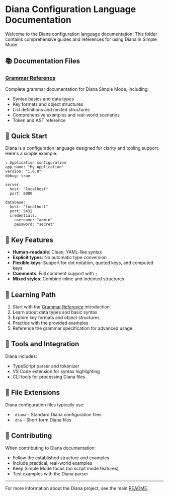 # Diana Configuration Language Documentation

Welcome to the Diana configuration language documentation! This folder contains comprehensive guides and references for using Diana in Simple Mode.

## 📚 Documentation Files

### [Grammar Reference](./grammar.md)
Complete grammar documentation for Diana Simple Mode, including:
- Syntax basics and data types
- Key formats and object structures
- List definitions and nested structures
- Comprehensive examples and real-world scenarios
- Token and AST reference

## 🚀 Quick Start

Diana is a configuration language designed for clarity and tooling support. Here's a simple example:

```diana
; Application configuration
app_name: "My Application"
version: "1.0.0"
debug: true

server:
  host: "localhost"
  port: 8080

database:
  host: "localhost"
  port: 5432
  credentials:
    username: "admin"
    password: "secret"
```

## 🎯 Key Features

- **Human-readable**: Clean, YAML-like syntax
- **Explicit types**: No automatic type conversion
- **Flexible keys**: Support for dot notation, quoted keys, and computed keys
- **Comments**: Full comment support with `;`
- **Mixed styles**: Combine inline and indented structures

## 📖 Learning Path

1. Start with the [Grammar Reference](./grammar.md) introduction
2. Learn about data types and basic syntax
3. Explore key formats and object structures
4. Practice with the provided examples
5. Reference the grammar specification for advanced usage

## 🔧 Tools and Integration

Diana includes:
- TypeScript parser and tokenizer
- VS Code extension for syntax highlighting
- CLI tools for processing Diana files

## 📝 File Extensions

Diana configuration files typically use:
- `.diana` - Standard Diana configuration files
- `.dna` - Short form Diana files

## 🤝 Contributing

When contributing to Diana documentation:
- Follow the established structure and examples
- Include practical, real-world examples
- Keep Simple Mode focus (no script mode features)
- Test examples with the Diana parser

---

For more information about the Diana project, see the main [README](../README.md).
